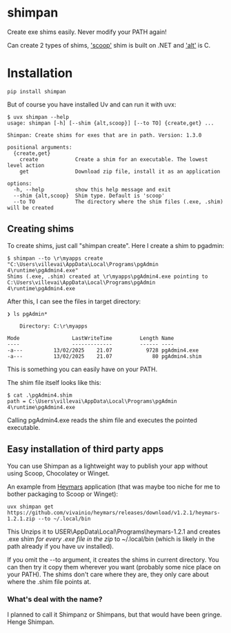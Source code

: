 # shimpan

Create exe shims easily. Never modify your PATH again!

Can create 2 types of shims, ['scoop'](https://github.com/ScoopInstaller/Shim) shim is built on .NET and ['alt'](https://github.com/71/scoop-better-shimexe) is C.

# Installation

```
pip install shimpan
```

But of course you have installed Uv and can run it with uvx:

```
$ uvx shimpan --help
usage: shimpan [-h] [--shim {alt,scoop}] [--to TO] {create,get} ...

Shimpan: Create shims for exes that are in path. Version: 1.3.0

positional arguments:
  {create,get}
    create            Create a shim for an executable. The lowest level action
    get               Download zip file, install it as an application

options:
  -h, --help          show this help message and exit
  --shim {alt,scoop}  Shim type. Default is 'scoop'
  --to TO             The directory where the shim files (.exe, .shim) will be created
```

## Creating shims

To create shims, just call "shimpan create". Here I create a shim to pgadmin:

```
$ shimpan --to \r\myapps create "C:\Users\villevai\AppData\Local\Programs\pgAdmin 4\runtime\pgAdmin4.exe"
Shims (.exe, .shim) created at \r\myapps\pgAdmin4.exe pointing to C:\Users\villevai\AppData\Local\Programs\pgAdmin 4\runtime\pgAdmin4.exe
```

After this, I can see the files in target directory:

```
❯ ls pgAdmin*

    Directory: C:\r\myapps

Mode                 LastWriteTime         Length Name
----                 -------------         ------ ----
-a---          13/02/2025    21.07           9728 pgAdmin4.exe
-a---          13/02/2025    21.07             80 pgAdmin4.shim
```

This is something you can easily have on your PATH.

The shim file itself looks like this:

```
$ cat .\pgAdmin4.shim
path = C:\Users\villevai\AppData\Local\Programs\pgAdmin 4\runtime\pgAdmin4.exe
```

Calling pgAdmin4.exe reads the shim file and executes the pointed executable. 

## Easy installation of third party apps

You can use Shimpan as a lightweight way to publish your app without using Scoop, Chocolatey or Winget.

An example from [Heymars](https://github.com/vivainio/heymars) application (that was maybe too niche for me to bother packaging to Scoop or Winget):

```
uvx shimpan get https://github.com/vivainio/heymars/releases/download/v1.2.1/heymars-1.2.1.zip --to ~/.local/bin
```

This Unzips it to  USER\AppData\Local\Programs\heymars-1.2.1 and creates .exe shim *for every .exe file in the zip* to ~/.local/bin (which is likely in the path already if you have uv installed).

If you omit the --to argument, it creates the shims in current directory. You can then try it copy them wherever you want (probably some nice place on your PATH).
The shims don't care where they are, they only care about where the .shim file points at.

### What's deal with the name?

I planned to call it Shimpanz or Shimpans, but that would have been gringe. Henge Shimpan.

